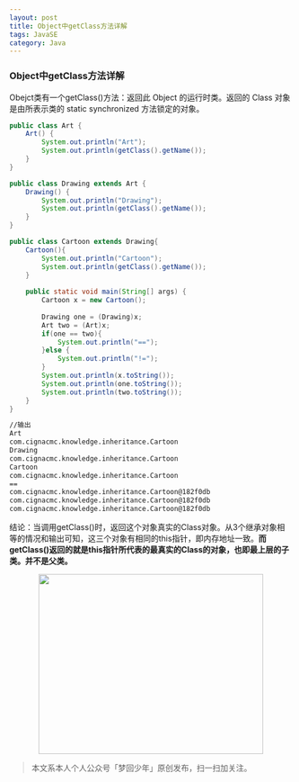 ```yaml
---
layout: post
title: Object中getClass方法详解
tags: JavaSE
category: Java
---
```


### Object中getClass方法详解

Obejct类有一个getClass()方法：返回此 Object 的运行时类。返回的 Class 对象是由所表示类的 static synchronized 方法锁定的对象。

```java
public class Art {
	Art() {
		System.out.println("Art");
		System.out.println(getClass().getName());
	}
}

public class Drawing extends Art {
	Drawing() {
		System.out.println("Drawing");
		System.out.println(getClass().getName());
	}
}

public class Cartoon extends Drawing{
	Cartoon(){
		System.out.println("Cartoon");
		System.out.println(getClass().getName());
	}
	
	public static void main(String[] args) {
		Cartoon x = new Cartoon();
		
		Drawing one = (Drawing)x;
		Art two = (Art)x;
		if(one == two){
			System.out.println("==");
		}else {
			System.out.println("!=");
		}
		System.out.println(x.toString());
		System.out.println(one.toString());
		System.out.println(two.toString());
	}
}
```

```sh
//输出
Art
com.cignacmc.knowledge.inheritance.Cartoon
Drawing
com.cignacmc.knowledge.inheritance.Cartoon
Cartoon
com.cignacmc.knowledge.inheritance.Cartoon
==
com.cignacmc.knowledge.inheritance.Cartoon@182f0db
com.cignacmc.knowledge.inheritance.Cartoon@182f0db
com.cignacmc.knowledge.inheritance.Cartoon@182f0db
```

结论：当调用getClass()时，返回这个对象真实的Class对象。从3个继承对象相等的情况和输出可知，这三个对象有相同的this指针，即内存地址一致。**而getClass()返回的就是this指针所代表的最真实的Class的对象，也即最上层的子类。并不是父类。**

<div align="center">
<img src="http://7xlkoc.com1.z0.glb.clouddn.com/qrcodenew.jpg" width="400" height="320" />
</div>

> 本文系本人个人公众号「梦回少年」原创发布，扫一扫加关注。